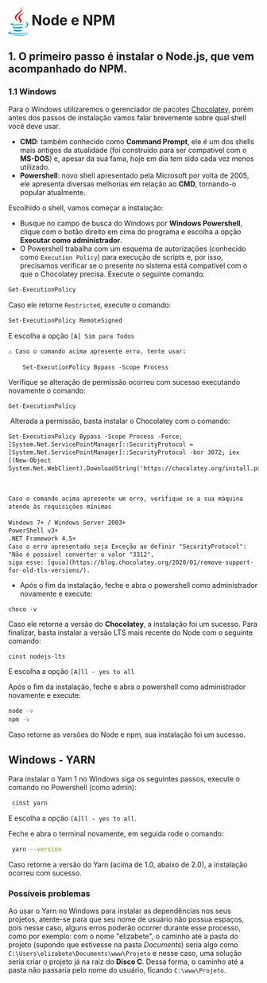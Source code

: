 <h1>
    <a href="https://github.com/elizabetefabri">
     <img align="center" width="40px" src="../../.github/JAVA.png"></a>
    <span>Node e NPM</span>
</h1>

## 1. O primeiro passo é instalar o Node.js, que vem acompanhado do NPM.

### 1.1 Windows
Para o Windows utilizaremos o gerenciador de pacotes [Chocolatey,](https://chocolatey.org/) porém antes dos passos de instalação vamos falar brevemente sobre qual shell você deve usar.

- **CMD**: também conhecido como **Command Prompt**, ele é um dos shells mais antigos da atualidade (foi construído para ser compatível com o **MS-DOS**) e, apesar da sua fama, hoje em dia tem sido cada vez menos utilizado.
- **Powershell**: novo shell apresentado pela Microsoft por volta de 2005, ele apresenta diversas melhorias em relação ao **CMD**, tornando-o popular atualmente.

Escolhido o shell, vamos começar a instalação:

- Busque no campo de busca do Windows por **Windows Powershell**, clique com o botão direito em cima do programa e escolha a opção **Executar como administrador**.
- O Powershell trabalha com um esquema de autorizações (conhecido como `Execution Policy`) para execução de scripts e, por isso, precisamos verificar se o presente no sistema está compatível com o que o Chocolatey precisa. Execute o seguinte comando:

```bash
Get-ExecutionPolicy
```

Caso ele retorne `Restricted`, execute o comando:

```bash
Set-ExecutionPolicy RemoteSigned
```

E escolha a opção `[A] Sim para Todos`

```
⚠️ Caso o comando acima apresente erro, tente usar:

    Set-ExecutionPolicy Bypass -Scope Process
```
Verifique se alteração de permissão ocorreu com sucesso executando novamente o comando:

```
Get-ExecutionPolicy
```
​
Alterada a permissão, basta instalar o Chocolatey com o comando:

```
Set-ExecutionPolicy Bypass -Scope Process -Force; [System.Net.ServicePointManager]::SecurityProtocol = [System.Net.ServicePointManager]::SecurityProtocol -bor 3072; iex ((New-Object System.Net.WebClient).DownloadString('https://chocolatey.org/install.ps1'))
```
​
```
Caso o comando acima apresente um erro, verifique se a sua máquina atende às requisições mínimas

Windows 7+ / Windows Server 2003+
PowerShell v3+
.NET Framework 4.5+
Caso o erro apresentado seja Exceção ao definir "SecurityProtocol": "Não é possível converter o valor "3312", 
siga esse: [guia](https://blog.chocolatey.org/2020/01/remove-support-for-old-tls-versions/).

``` 

- Após o fim da instalação, feche e abra o powershell como administrador novamente e execute:

```
choco -v
```

Caso ele retorne a versão do **Chocolatey**, a instalação foi um sucesso. Para finalizar, basta instalar a versão LTS mais recente do Node com o seguinte comando:

```bash
cinst nodejs-lts
```

E escolha a opção `[A]ll - yes to all`

Após o fim da instalação, feche e abra o powershell como administrador novamente e execute:

```bash
node -v
npm -v
```

Caso retorne as versões do Node e npm, sua instalação foi um sucesso.

## Windows - YARN

Para instalar o Yarn 1 no Windows siga os seguintes passos, execute o comando no Powershell (como admin):

```bash
 cinst yarn
```

E escolha a opção `[A]ll - yes to all`. 

Feche e abra o terminal novamente, em seguida rode o comando:

```bash
 yarn --version
```

Caso retorne a versão do Yarn (acima de 1.0, abaixo de 2.0), a instalação ocorreu com sucesso.

### Possíveis problemas
Ao usar o Yarn no Windows para instalar as dependências nos seus projetos, atente-se para que seu nome de usuário não possua espaços, pois nesse caso, alguns erros poderão ocorrer durante esse processo, como por exemplo: com o nome "elizabete", o caminho até a pasta do projeto (supondo que estivesse na pasta *Documents*) seria algo como `C:\Users\elizabete\Documents\www\Projeto` e nesse caso, uma solução seria criar o projeto já na raiz do **Disco C**. Dessa forma, o caminho até a pasta não passaria pelo nome do usuário, ficando `C:\www\Projeto`.

